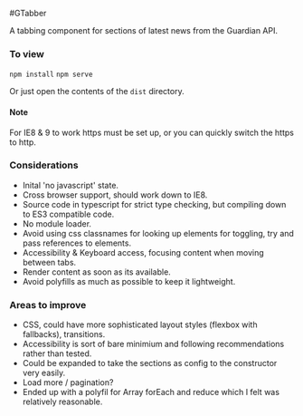 #GTabber

A tabbing component for sections of latest news from the Guardian API.

### To view

`npm install`
`npm serve`

Or just open the contents of the `dist` directory.

#### Note
For IE8 & 9 to work https must be set up, or you can quickly switch the https to http.

### Considerations

- Inital 'no javascript' state.
- Cross browser support, should work down to IE8.
- Source code in typescript for strict type checking, but compiling down to ES3 compatible code.
- No module loader.
- Avoid using css classnames for looking up elements for toggling, try and pass references to elements.
- Accessibility & Keyboard access, focusing content when moving between tabs.
- Render content as soon as its available.
- Avoid polyfills as much as possible to keep it lightweight.

### Areas to improve

- CSS, could have more sophisticated layout styles (flexbox with fallbacks), transitions.
- Accessibility is sort of bare minimium and following recommendations rather than tested.
- Could be expanded to take the sections as config to the constructor very easily.
- Load more / pagination?
- Ended up with a polyfil for Array forEach and reduce which I felt was relatively reasonable.